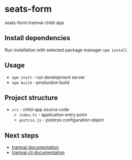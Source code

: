 # seats-form

seats-form tramvai child-app

## Install dependencies

Run installation with selected package manager `npm install`

## Usage

- `npm start` - run development server
- `npm build` - production build

## Project structure

* `src` - child-app source code
  * `index.ts` - application entry point
  * `postcss.js` - postcss configuration object

## Next steps

- [tramvai documentation](https://tramvai.dev/docs/features/child-app/child-app)
- [tramvai cli documentation](https://tramvai.dev/docs/references/cli/base)
